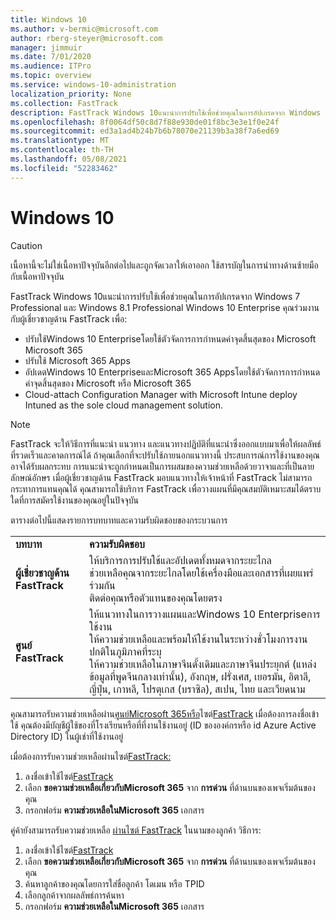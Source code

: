 ```yaml
---
title: Windows 10
ms.author: v-bermic@microsoft.com
author: rberg-steyer@microsoft.com
manager: jimmuir
ms.date: 7/01/2020
ms.audience: ITPro
ms.topic: overview
ms.service: windows-10-administration
localization_priority: None
ms.collection: FastTrack
description: FastTrack Windows 10แนะนําการปรับใช้เพื่อช่วยคุณในการอัปเกรดจาก Windows 7 Professional และ Windows 8.1 Professional Windows 10 Enterprise
ms.openlocfilehash: 8f0064df50c8d7f88e930de01f8bc3e3e1f0e24f
ms.sourcegitcommit: ed3a1ad4b24b7b6b78070e21139b3a38f7a6ed69
ms.translationtype: MT
ms.contentlocale: th-TH
ms.lasthandoff: 05/08/2021
ms.locfileid: "52283462"
---
```

# <a name="windows-10"></a>Windows 10

> [!CAUTION]
> เนื้อหานี้จะไม่ใช่เนื้อหาปัจจุบันอีกต่อไปและถูกจัดเวลาให้เอาออก ใช้สารบัญในการนําทางด้านซ้ายมือกับเนื้อหาปัจจุบัน

FastTrack Windows 10แนะนําการปรับใช้เพื่อช่วยคุณในการอัปเกรดจาก Windows 7 Professional และ Windows 8.1 Professional Windows 10 Enterprise คุณร่วมงานกับผู้เชี่ยวชาญด้าน FastTrack เพื่อ:

- ปรับใช้Windows 10 Enterpriseโดยใช้ตัวจัดการการกําหนดค่าจุดสิ้นสุดของ Microsoft Microsoft 365
- ปรับใช้ Microsoft 365 Apps 
- อัปเดตWindows 10 EnterpriseและMicrosoft 365 Appsโดยใช้ตัวจัดการการกําหนดค่าจุดสิ้นสุดของ Microsoft หรือ Microsoft 365
- Cloud-attach Configuration Manager with Microsoft Intune deploy Intuned as the sole cloud management solution.
  
> [!NOTE]
> FastTrack จะให้วิธีการที่แนะนํา แนวทาง และแนวทางปฏิบัติที่แนะนําซึ่งออกแบบมาเพื่อให้ผลลัพธ์ที่รวดเร็วและคาดการณ์ได้ ถ้าคุณเลือกที่จะปรับใช้ภายนอกแนวทางนี้ ประสบการณ์การใช้งานของคุณอาจได้รับผลกระทบ การแนะนําจะถูกกําหนดเป็นการผสมของความช่วยเหลือด้วยวาจาและที่เป็นลายลักษณ์อักษร เมื่อผู้เชี่ยวชาญด้าน FastTrack มอบแนวทางให้เจ้าหน้าที่ FastTrack ไม่สามารถกระทาการแทนคุณได้ คุณสามารถใช้บริการ FastTrack เพื่อวางแผนที่มีคุณสมบัติเหมาะสมได้ตราบใดที่การสมัครใช้งานของคุณอยู่ในปัจจุบัน  
    
ตารางต่อไปนี้แสดงรายการบทบาทและความรับผิดชอบของกระบวนการ

|||
|:-----|:-----|
|**บทบาท** <br/> |**ความรับผิดชอบ** <br/> |
|**ผู้เชี่ยวชาญด้าน FastTrack** <br/> |ให้บริการการปรับใช้และอัปเดตทั้งหมดจากระยะไกล  <br/> ช่วยเหลือคุณจากระยะไกลโดยใช้เครื่องมือและเอกสารที่เผยแพร่ร่วมกัน <br/> ติดต่อคุณหรือตัวแทนของคุณโดยตรง|
|**ศูนย์ FastTrack**  <br/> |ให้แนวทางในการวางแผนและWindows 10 Enterpriseการใช้งาน   <br/> ให้ความช่วยเหลือและพร้อมให้ใช้งานในระหว่างชั่วโมงการงานปกติในภูมิภาคที่ระบุ <br/> ให้ความช่วยเหลือในภาษาจีนดั้งเดิมและภาษาจีนประยุกต์ (แหล่งข้อมูลที่พูดจีนกลางเท่านั้น), อังกฤษ, ฝรั่งเศส, เยอรมัน, อิตาลี, ญี่ปุ่น, เกาหลี, โปรตุเกส (บราซิล), สเปน, ไทย และเวียดนาม|
 
คุณสามารถรับความช่วยเหลือผ่าน[ศูนย์Microsoft 365หรือ](https://go.microsoft.com/fwlink/?linkid=2032704)ไซต์[FastTrack](https://go.microsoft.com/fwlink/?linkid=780698) เมื่อต้องการลงชื่อเข้าใช้ คุณต้องมีบัญชีผู้ใช้ของที่โรงเรียนหรือที่ที่งานใช้งานอยู่ (ID ขององค์กรหรือ id Azure Active Directory ID) ในผู้เช่าที่ใช้งานอยู่ 

เมื่อต้องการรับความช่วยเหลือผ่านไซต์[FastTrack:](https://go.microsoft.com/fwlink/?linkid=780698) 
1.    ลงชื่อเข้าใช้ไซต์[FastTrack](https://go.microsoft.com/fwlink/?linkid=780698) 
2.    เลือก **ขอความช่วยเหลือเกี่ยวกับMicrosoft 365** จาก **การด่วน** ที่ด้านบนของเพจเริ่มต้นของคุณ
3.    กรอกฟอร์ม **ความช่วยเหลือในMicrosoft 365** เอกสาร
  
คู่ค้ายังสามารถรับความช่วยเหลือ [ผ่านไซต์ FastTrack](https://go.microsoft.com/fwlink/?linkid=780698) ในนามของลูกค้า วิธีการ:
1.    ลงชื่อเข้าใช้ไซต์[FastTrack](https://go.microsoft.com/fwlink/?linkid=780698) 
2.    เลือก **ขอความช่วยเหลือเกี่ยวกับMicrosoft 365** จาก **การด่วน** ที่ด้านบนของเพจเริ่มต้นของคุณ
3.    ค้นหาลูกค้าของคุณโดยการใส่ชื่อลูกค้า โดเมน หรือ TPID
4.    เลือกลูกค้าจากผลลัพธ์การค้นหา
5.    กรอกฟอร์ม **ความช่วยเหลือในMicrosoft 365** เอกสาร
 
